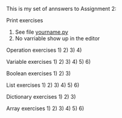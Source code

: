 This is my set of annswers to Assignment 2:

Print exercises
1) See file [yourname.py](https://pages.github.com/)
2) No varriable show up in the editor

Operation exercises
1)
2)
3)
4) 

Variable exercises
1)
2)
3)
4) 
5) 
6)

Boolean exercises
1)
2)
3)

List exercises
1)
2)
3)
4) 
5) 
6)

Dictionary exercises
1)
2)
3)

Array exercises
1)
2)
3)
4) 
5) 
6)
